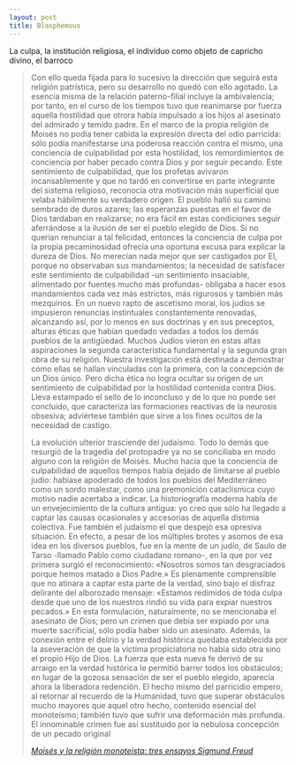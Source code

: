 ```yaml
---
layout: post
title: Blasphemous
---
```


La culpa, la institución religiosa, el individuo como objeto de capricho divino, el barroco


> Con ello queda fijada para lo sucesivo la dirección que seguirá esta religión patrística, pero su desarrollo no quedó con ello agotado. La esencia misma de la relación paterno-filial incluye la ambivalencia; por tanto, en el curso de los tiempos tuvo que reanimarse por fuerza aquella hostilidad que otrora había impulsado a los hijos al asesinato del admirado y temido padre. En el marco de la propia religión de Moisés no podía tener cabida la expresión directa del odio parricida: sólo podía manifestarse una poderosa reacción contra el mismo, una conciencia de culpabilidad por esta hostilidad, los remordimientos de conciencia por haber pecado contra Dios y por seguir pecando. Este sentimiento de culpabilidad, que los profetas avivaron incansablemente y que no tardó en convertirse en parte integrante del sistema religioso, reconocía otra motivación más superficial que velaba hábilmente su verdadero origen. El pueblo halló su camino sembrado de duros azares; las esperanzas puestas en el favor de Dios tardaban en realizarse; no era fácil en estas condiciones seguir aferrándose a la ilusión de ser el pueblo elegido de Dios. Si no querían renunciar a tal felicidad, entonces la conciencia de culpa por la propia pecaminosidad ofrecía una oportuna excusa para explicar la dureza de Dios. No merecían nada mejor que ser castigados por El, porque no observaban sus mandamientos; la necesidad de satisfacer este sentimiento de culpabilidad -un sentimiento insaciable, alimentado por fuentes mucho más profundas- obligaba a hacer esos mandamientos cada vez más estrictos, más rigurosos y también más mezquinos. En un nuevo rapto de ascetismo moral, los judíos se impusieron renuncias instintuales constantemente renovadas, alcanzando así, por lo menos en sus doctrinas y en sus preceptos, alturas éticas que habían quedado vedadas a todos los demás pueblos de la antigüedad. Muchos Judíos vieron en estas altas aspiraciones la segunda característica fundamental y la segunda gran obra de su religión. Nuestra investigación está destinada a demostrar cómo ellas se hallan vinculadas con la primera, con la concepción de un Dios único. Pero dicha ética no logra ocultar su origen de un sentimiento de culpabilidad por la hostilidad contenida contra Dios. Lleva estampado el sello de lo inconcluso y de lo que no puede ser concluido, que caracteriza las formaciones reactivas de la neurosis obsesiva; adviértese también que sirve a los fines ocultos de la necesidad de castigo. 
> 
> La evolución ulterior trasciende del judaísmo. Todo lo demás que resurgió de la tragedia del protopadre ya no se conciliaba en modo alguno con la religión de Moisés. Mucho hacía que la conciencia de culpabilidad de aquellos tiempos había dejado de limitarse al pueblo judío: habíase apoderado de todos los pueblos del Mediterráneo como un sordo malestar, como una premonición cataclísmica cuyo motivo nadie acertaba a indicar. La historiografía moderna habla de un envejecimiento de la cultura antigua: yo creo que sólo ha llegado a captar las causas ocasionales y accesorias de aquella distimia colectiva. Fue también el judaísmo el que despejó esa opresiva situación. En efecto, a pesar de los múltiples brotes y asomos de esa idea en los diversos pueblos, fue en la mente de un judío, de Saulo de Tarso -llamado Pablo como ciudadano romano-, en la que por vez primera surgió el reconocimiento: «Nosotros somos tan desgraciados porque hemos matado a Dios Padre.» Es plenamente comprensible que no atinara a captar esta parte de la verdad, sino bajo el disfraz delirante del alborozado mensaje: «Estamos redimidos de toda culpa desde que uno de los nuestros rindió su vida para expiar nuestros pecados.» En esta formulación, naturalmente, no se mencionaba el asesinato de Dios; pero un crimen que debía ser expiado por una muerte sacrificial, sólo podía haber sido un asesinato. Además, la conexión entre el delirio y la verdad histórica quedaba establecida por la aseveración de que la víctima propiciatoria no había sido otra sino el propio Hijo de Dios. La fuerza que esta nueva fe derivó de su arraigo en la verdad histórica le permitió barrer todos los obstáculos; en lugar de la gozosa sensación de ser el pueblo elegido, aparecía ahora la liberadora redención. El hecho mismo del parricidio empero, al retornar al recuerdo de la Humanidad, tuvo que superar obstáculos mucho mayores que aquel otro hecho, contenido esencial del monoteísmo; también tuvo que sufrir una deformación más profunda. El innominable crimen fue así sustituido por la nebulosa concepción de un pecado original
>
> <cite><a href="https://www.academia.edu/13591991/MOIS%C3%89S_Y_LA_RELIGI%C3%93N_MONOTE%C3%8DSTA_TRES_ENSAYOS_Sigmund_Freud">Moisés y la religión monoteísta: tres ensayos Sigmund Freud</a></cite>
